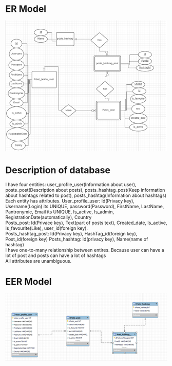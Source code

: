 # ER Model
![Alt Image](/Docs/DataBase/Images/ER_Diagram.png)
# Description of database
I have four entities: user_profile_user(Information about user), posts_post(Description about posts), posts_hashtag_post(Keep information about hashtags related to post), posts_hashtag(Information about hashtags)  
Each entity has attributes.
User_profile_user: Id(Privacy key), Username(Login) its UNIQUE, password(Password), FirstName, LastName, Pantronymic, Email its UNIQUE, Is_active, Is_admin, RegistrationDate(automatically), Country  
Posts_post: Id(Privace key), Text(part of posts text), Created_date, Is_active, Is_favourite(Like), user_id(foreign key).  
Posts_hashtag_post: Id(Privacy key), HashTag_id(foreign key), Post_id(foreign key) 
Posts_hashtag: Id(privacy key), Name(name of hashtag)  
I have one-to-many relationship between entires. Because user can have a lot of post and posts can have a lot of hashtags  
All attributes are unambiguous.  
# EER Model  
![Alt Image](/Docs/DataBase/Images/Даталогическая_модель.png)
